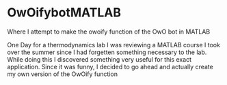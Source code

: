 # OwOifybotMATLAB
Where I attempt to make the owoify function of the OwO bot in MATLAB

One Day for a thermodynamics lab I was reviewing a MATLAB course I took over the summer since I had forgetten something necessary to the lab. 
While doing this I discovered something very useful for this exact application. Since it was funny, I decided to go ahead and actually create my own version of the OwOify function


